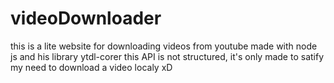 # videoDownloader
this is a lite website for downloading videos from youtube made with node js and his library ytdl-corer
this API is not structured, it's only made to satify my need to download a video localy xD 
